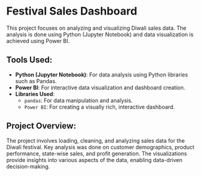 # Festival Sales Dashboard

This project focuses on analyzing and visualizing Diwali sales data. The analysis is done using Python (Jupyter Notebook) and data visualization is achieved using Power BI.

## Tools Used:
- **Python (Jupyter Notebook)**: For data analysis using Python libraries such as Pandas.
- **Power BI**: For interactive data visualization and dashboard creation.
- **Libraries Used**: 
  - `pandas`: For data manipulation and analysis.
  - `Power BI`: For creating a visually rich, interactive dashboard.

## Project Overview:
The project involves loading, cleaning, and analyzing sales data for the Diwali festival. Key analysis was done on customer demographics, product performance, state-wise sales, and profit generation. The visualizations provide insights into various aspects of the data, enabling data-driven decision-making.




